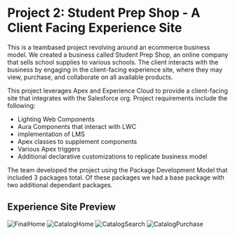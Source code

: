 # Project 2: Student Prep Shop - A Client Facing Experience Site

This is a teambased project revolving around an ecommerce business model. We created a business called Student Prep Shop, an online company that sells school supplies to various schools. The client interacts with the business by engaging in the client-facing experience site, where they may view, purchase, and collaborate on all available products.

This project leverages Apex and Experience Cloud to provide a client-facing site that integrates with the Salesforce org. Project requirements include the following:
 - Lighting Web Components
 - Aura Components that interact with LWC
 - implementation of LMS
 - Apex classes to supplement components
 - Various Apex triggers
 - Additional declarative customizations to replicate business model

The team developed the project using the Package Development Model that included 3 packages total. Of these packages we had a base package with two additional dependant packages.

## Experience Site Preview

![FinalHome](https://user-images.githubusercontent.com/62946799/150276842-f8e9af8e-4825-4cc0-9ee6-1f915384ba2f.PNG)
![CatalogHome](https://user-images.githubusercontent.com/62946799/150276896-1ad779bd-d97b-44ba-8e67-2a263a1d2dec.PNG)
![CatalogSearch](https://user-images.githubusercontent.com/62946799/150276900-81cd441f-9bd8-4e56-a482-d9a25e93f96c.PNG)
![CatalogPurchase](https://user-images.githubusercontent.com/62946799/150276921-4f8d4bd4-a63f-4e7e-bd69-cf0d97fb59cb.PNG)
